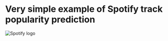 # Very simple example of Spotify track popularity prediction
![Spotify logo](https://upload.wikimedia.org/wikipedia/commons/2/26/Spotify_logo_with_text.svg)
